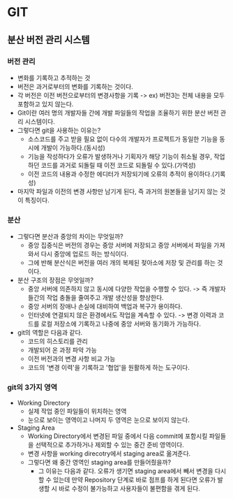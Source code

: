 # GIT
## 분산 버전 관리 시스템

### 버전 관리
- 변화를 기록하고 추적하는 것
- 버전은 과거로부터의 변화를 기록하는 것이다.
- 각 버전은 이전 버전으로부터의 변경사항을 기록 -> ex) 버전3는 전체 내용을 모두 포함하고 있지 않는다.
- Git이란 여러 명의 개발자들 간에 개발 파일들의 작업을 조율하기 위한 분산 버전 관리 시스템이다.
- 그렇다면 git을 사용하는 이유는?
  - 소스코드를 주고 받을 필요 없이 다수의 개발자가 프로젝트가 동일한 기능을 동시에 개발이 가능하다.(동시성)
  - 기능을 작성하다가 오류가 발생하거나 기획자가 해당 기능이 취소될 경우, 작업하던 코드를 과거로 되돌릴 때 이전 코드로 되돌릴 수 있다.(가역성)
  - 이전 코드의 내용과 수정한 에디터가 저장되기에 오류의 추적이 용이하다.(기록성)
- 마지막 파일과 이전의 변경 사항만 남기게 된다, 즉 과거의 원본들을 남기지 않는 것이 특징이다.

### 분산
- 그렇다면 분산과 중앙의 차이는 무엇일까?
  - 중앙 집중식은 버전의 경우는 중앙 서버에 저장되고 중앙 서버에서 파일을 가져와서 다시 중앙에 업로드 하는 방식이다.
  - 그에 반해 분산식은 버전을 여러 개의 복제된 젖아소에 저장 및 관리를 하는 것이다.
- 분산 구조의 장점은 무엇일까?
  - 중앙 서버에 의존하지 않고 동시에 다양한 작업을 수행할 수 있다. -> 즉 개발자들간의 작업 충돌을 줄여주고 개발 생산성을 향상한다.
  - 중앙 서버의 장애나 손실에 대비하여 백업과 복구가 용이하다.
  - 인터넷에 연결되지 않은 환경에서도 작업을 계속할 수 있다. -> 변경 이력과 코드를 로컬 저장소에 기록하고 나중에 중앙 서버와 동기화가 가능하다.
- git의 역할은 다음과 같다.
  - 코드의 히스토리를 관리
  - 개발되어 온 과정 파악 가능
  - 이전 버전과의 변경 사항 비교 가능
  - 코드의 '변경 이력'을 기록하고 '협업'을 원활하게 하는 도구이다.

### git의 3가지 영역
- Working Directory
  - 실제 작업 중인 파일들이 위치하는 영역
  - 눈으로 보이는 영역이고 나머지 두 영역은 눈으로 보이지 않는다.
- Staging Area
  - Working Directory에서 변경된 파일 중에서 다음 commit에 포함시킬 파일들을 선택적으로 추가하거나 제외할 수 있는 중간 준비 영역이다.
  - 변경 사항을 working direcotry에서 staging area로 옮겨준다.
  - 그렇다면 왜 중간 영역인 staging area를 만들어줬을까?
    - 그 이유는 다음과 같다. 오류가 생기면 staging area에서 빼서 변경을 다시 할 수 있는데 만약 Repository 단계로 바로 점프를 하게 된다면 오류가 발생할 시 바로 수정이 불가능하고 사용자들이 불편함을 겪게 된다.